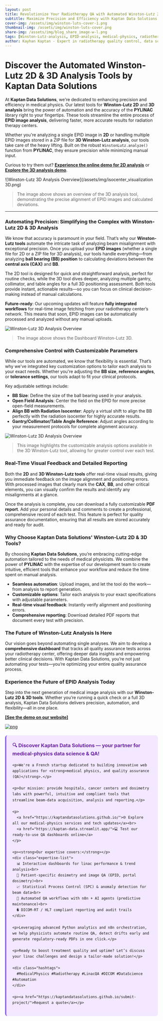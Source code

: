 ```yaml
---
layout: post
title: Revolutionize Your Radiotherapy QA with Automated Winston-Lutz 2D & 3D Analysis  
subtitle: Maximize Precision and Efficiency with Kaptan Data Solutions' Fully Automated Winston-Lutz Tools for 2D and 3D EPID Image Analysis  
cover-img: /assets/img/winston-luts-cover-1.png  
thumbnail-img: /assets/img/winston-luts-cover.png  
share-img: /assets/img/blog_share_image-w-l.png  
tags: [Winston-Lutz-analysis, EPID-analysis, medical-physics, radiotherapy-QA, image-processing, isocenter-alignment, healthcare-technology, pylinac, automated-analysis, 3D-analysis, medical-imaging, medical-software, radiation-therapy, data-analysis, quality-assurance, compliance]
author: Kayhan Kaptan - Expert in radiotherapy quality control, data science and automation
---
```



# Discover the Automated **Winston-Lutz 2D & 3D Analysis Tools** by Kaptan Data Solutions

At **Kaptan Data Solutions**, we're dedicated to enhancing precision and efficiency in medical physics. Our latest tools for **Winston-Lutz 2D** and **3D analysis** bring the power of automation and the accuracy of the **PYLINAC** library right to your fingertips. These tools streamline the entire process of **EPID image analysis**, delivering faster, more accurate results for radiation therapy centers.

Whether you're analyzing a single EPID image in **2D** or handling multiple EPID images stored in a ZIP file for **3D Winston-Lutz analysis**, our tools take care of the heavy lifting. Built on the robust `WinstonLutz.analyze()` function from **PYLINAC**, they ensure precision while minimizing manual input.

Curious to try them out? [**Experience the online demo for 2D analysis**](https://kaptan-data.streamlit.app/winston-lutz_2d) or [**Explore the 3D analysis demo**](https://kaptan-data.streamlit.app/winston-lutz_3d).

![Winston-Lutz 3D Analysis Overview](/assets/img/isocenter_visualization 3D.png)

> The image above shows an overview of the 3D analysis tool, demonstrating the precise alignment of EPID images and calculated deviations.

---

### Automating Precision: Simplifying the Complex with Winston-Lutz 2D & 3D Analysis

We know that accuracy is paramount in your field. That’s why our **Winston-Lutz tools** automate the intricate task of analyzing beam misalignment with exceptional precision. Once you upload your **EPID images** (whether a single file for 2D or a ZIP file for 3D analysis), our tools handle everything—from analyzing **ball bearing (BB) position** to calculating deviations between the **central axis (CAX)** and **BB**.

The 2D tool is designed for quick and straightforward analysis, perfect for routine checks, while the 3D tool dives deeper, analyzing multiple gantry, collimator, and table angles for a full 3D positioning assessment. Both tools provide instant, actionable results—so you can focus on clinical decision-making instead of manual calculations.

**Future-ready**: Our upcoming updates will feature **fully integrated workflows** for real-time image fetching from your radiotherapy center’s network. This means that soon, EPID images can be automatically processed and analyzed without any manual uploads.


![Winston-Lutz 3D Analysis Overview](/assets/img/winston-luts-3d-info-2.PNG)

> The image above shows the Dashboard Winston-Lutz 3D.


### Comprehensive Control with Customizable Parameters

While our tools are automated, we know that flexibility is essential. That’s why we've integrated key customization options to tailor each analysis to your exact needs. Whether you're adjusting the **BB size**, **reference angles**, or **tolerance settings**, our tools adapt to fit your clinical protocols.

Key adjustable settings include:
- **BB Size**: Define the size of the ball bearing used in your analysis.
- **Open Field Analysis**: Center the field on the EPID for more precise open-field measurements.
- **Align BB with Radiation Isocenter**: Apply a virtual shift to align the BB perfectly with the radiation isocenter for highly accurate results.
- **Gantry/Collimator/Table Angle Reference**: Adjust angles according to your measurement protocols for complete alignment accuracy.

![Winston-Lutz 3D Analysis Overview](/assets/img/w-l-settings.PNG)

> This image highlights the customizable analysis options available in the 3D Winston-Lutz tool, allowing for greater control over each test.


### Real-Time Visual Feedback and Detailed Reporting

Both the **2D** and **3D Winston-Lutz tools** offer real-time visual results, giving you immediate feedback on the image alignment and positioning errors. With processed images that clearly mark the **CAX**, **BB**, and other critical elements, you can visually confirm the results and identify any misalignments at a glance.

Once the analysis is complete, you can download a fully customizable **PDF report**. Add your personal details and comments to create a professional, comprehensive record of each test. This feature is perfect for quality assurance documentation, ensuring that all results are stored accurately and ready for audit.


### Why Choose Kaptan Data Solutions' Winston-Lutz 2D & 3D Tools?

By choosing **Kaptan Data Solutions**, you’re embracing cutting-edge automation tailored to the needs of medical physicists. We combine the power of **PYLINAC** with the expertise of our development team to create intuitive, efficient tools that enhance your workflow and reduce the time spent on manual analysis.

- **Seamless automation**: Upload images, and let the tool do the work—from analysis to report generation.
- **Customizable options**: Tailor each analysis to your exact specifications with adjustable parameters.
- **Real-time visual feedback**: Instantly verify alignment and positioning errors.
- **Comprehensive reporting**: Download detailed PDF reports that document every test with precision.


### The Future of Winston-Lutz Analysis Is Here

Our vision goes beyond automating single analyses. We aim to develop a **comprehensive dashboard** that tracks all quality assurance tests across your radiotherapy center, offering deeper data insights and empowering better clinical decisions. With Kaptan Data Solutions, you’re not just automating your tests—you’re optimizing your entire quality assurance process.


### Experience the Future of EPID Analysis Today

Step into the next generation of medical image analysis with our **Winston-Lutz 2D & 3D tools**. Whether you’re running a quick check or a full 3D analysis, Kaptan Data Solutions delivers precision, automation, and flexibility—all in one place.

**[[See the demo on our website]](https://kaptan-data.streamlit.app/winston-lutz_3d)** 

[![png](/assets/img/wl-image_3d.png)](https://kaptan-data.streamlit.app/winston-lutz_3d)


<html lang="fr">
<head>
    <meta charset="UTF-8">
    <meta name="viewport" content="width=device-width, initial-scale=1.0">
    <title>Kaptan Data Solutions</title>
    <style>
        .citation {
            background-color: #f3e8ff;
            border-left: 4px solid #8b5cf6;
            padding: 20px;
            margin: 20px 0;
            border-radius: 8px;
            font-family: -apple-system, BlinkMacSystemFont, 'Segoe UI', Roboto, sans-serif;
            line-height: 1.6;
        }
        .citation h3 {
            color: #6b21a8;
            margin-top: 0;
        }
        .citation a {
            color: #7c3aed;
            text-decoration: none;
        }
        .citation a:hover {
            text-decoration: underline;
        }
        .expertise-list {
            margin: 15px 0;
        }
        .hashtags {
            font-weight: bold;
            color: #7c3aed;
            margin-top: 15px;
        }
    </style>
</head>
<body>
  <div class="citation">
    <h3>🔍 Discover Kaptan Data Solutions — your partner for medical-physics data science & QA!</h3>

    <p>We're a French startup dedicated to building innovative web applications for <strong>medical physics, and quality assurance (QA)</strong>.</p>

    <p>Our mission: provide hospitals, cancer centers and dosimetry labs with powerful, intuitive and compliant tools that streamline beam-data acquisition, analysis and reporting.</p>

    <p>
      <a href="https://kaptandatasolutions.github.io/">🌐 Explore all our medical-physics services and tech updates</a><br>
      <a href="https://kaptan-data.streamlit.app/">💻 Test our ready-to-use QA dashboards online</a>
    </p>

    <p><strong>Our expertise covers:</strong></p>
    <div class="expertise-list">
      📊 Interactive dashboards for linac performance & trend analysis<br>
      🔬 Patient-specific dosimetry and image QA (EPID, portal dosimetry)<br>
      📈 Statistical Process Control (SPC) & anomaly detection for beam data<br>
      🤖 Automated QA workflows with n8n + AI agents (predictive maintenance)<br>
      � DICOM-RT / HL7 compliant reporting and audit trails
    </div>

    <p>Leveraging advanced Python analytics and n8n orchestration, we help physicists automate routine QA, detect drifts early and generate regulatory-ready PDFs in one click.</p>

    <p>Ready to boost treatment quality and uptime? Let’s discuss your linac challenges and design a tailor-made solution!</p>

    <div class="hashtags">
      #MedicalPhysics #Radiotherapy #LinacQA #DICOM #DataScience #Automation
    </div>

    <p><a href="https://kaptandatasolutions.github.io/submit-project/">Request a quote</a></p>
  </div>
</body>
</html>